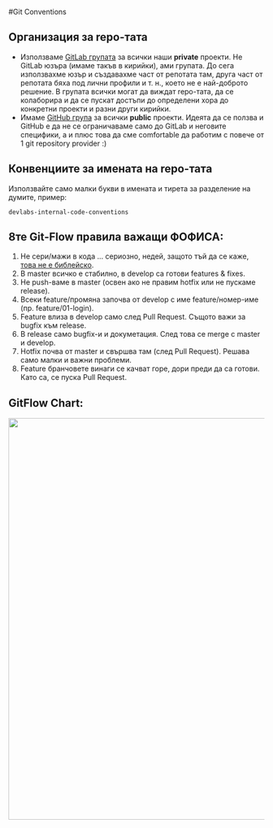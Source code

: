 #Git Conventions

## Организация за repo-тата
- Използваме [GitLab групата](https://gitlab.com/groups/dev-labs-bg) за всички наши **private** проекти. Не GitLab юзъра (имаме такъв в кирийки), ами групата. До сега използвахме юзър и създавахме част от репотата там, друга част от репотата бяха под лични профили и т. н., което не е най-доброто решение. В групата всички могат да виждат repo-тата, да се колаборира и да се пускат достъпи до определени хора до конкретни проекти и разни други кирийки.
- Имаме [GitHub група](https://github.com/dev-labs-bg) за всички **public** проекти. Идеята да се ползва и GitHub е да не се ограничаваме само до GitLab и неговите специфики, а и плюс това да сме comfortable да работим с повече от 1 git repository provider :)

## Конвенциите за имената на repo-тата
Използвайте само малки букви в имената и тирета за разделение на думите, пример:
```
devlabs-internal-code-conventions
```

## 8те Git-Flow правила важащи ФОФИСА:
1. Не сери/мажи в кода ... сериозно, недей, защото тъй да се каже, [това не е библейско](http://memebg.com/media/created/l5xo1t.jpg).
2. В master всичко е стабилно, в develop са готови features & fixes.
3. Не push-ваме в master (освен ако не правим hotfix или не пускаме release).
4. Всеки feature/промяна започва от develop с име feature/номер-име (пр. feature/01-login).
5. Feature влиза в develop само след Pull Request. Същото важи за bugfix към release.
6. В release само bugfix-и и докуметация. След това се merge с master и develop.
7. Hotfix почва от master и свършва там (след Pull Request). Решава само малки и важни проблеми.
8. Feature бранчовете винаги се качват горе, дори преди да са готови. Като са, се пуска Pull Request.

## GitFlow Chart:
[<img src="http://devlabs-projects.com/docs/Git-Flow-for-DevLabs-1.1.svg" width="790" />](http://devlabs-projects.com/docs/Git-Flow-for-DevLabs-1.1.svg)
